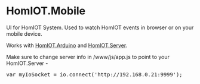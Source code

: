 HomIOT.Mobile
=============

UI for HomIOT System. Used to watch HomIOT events in browser or on your mobile device.

Works with [HomIOT.Arduino](https://github.com/vladkosarev/HomIOT.Arduino) and [HomIOT.Server](https://github.com/vladkosarev/HomIOT.Server).

Make sure to change server info in /www/js/app.js to point to your HomIOT.Server -
<pre>var myIoSocket = io.connect('http://192.168.0.21:9999');</pre>